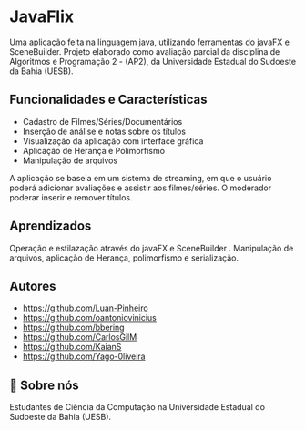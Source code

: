 # JavaFlix

Uma aplicação feita na linguagem java, utilizando ferramentas do javaFX e SceneBuilder. Projeto elaborado como avaliação parcial da disciplina de Algoritmos e Programação 2 - (AP2), da Universidade Estadual do Sudoeste da Bahia (UESB). 


## Funcionalidades e Características

- Cadastro de Filmes/Séries/Documentários
- Inserção de análise e notas sobre os títulos
- Visualização da aplicação com interface gráfica
- Aplicação de Herança e Polimorfismo
- Manipulação de arquivos

A aplicação se baseia em um sistema de streaming, em que o usuário poderá adicionar avaliações e assistir aos filmes/séries. O moderador poderar inserir e remover títulos.

## Aprendizados

Operação e estilazação através do javaFX e SceneBuilder . Manipulação de arquivos, aplicação de Herança, polimorfismo e serialização.

## Autores

- https://github.com/Luan-Pinheiro
- https://github.com/oantoniovinicius
- https://github.com/bbering
- https://github.com/CarlosGilM
- https://github.com/KaianS
- https://github.com/Yago-0liveira
## 🚀 Sobre nós

Estudantes de Ciência da Computação na Universidade Estadual do Sudoeste da Bahia (UESB).
